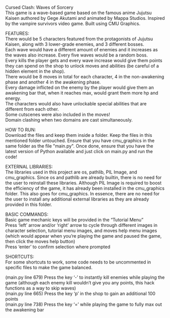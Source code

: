 Cursed Clash: Waves of Sorcery  
This game is a wave-based game based on the famous anime Jujutsu Kaisen authored by Gege Akutami and animated by Mappa Studios. Inspired by the vampire survivors video game. Built using CMU Graphics.

FEATURES:   
There would be 5 characters featured from the protagonists of Jujutsu Kaisen, along with 3 lower-grade enemies, and 3 different bosses.   
Each wave would have a different amount of enemies and it increases as the waves also increase. Every five waves would be a random boss.   
Every kills the player gets and every wave increase would give them points they can spend on the shop to unlock moves and abilities (be careful of a hidden element in the shop).   
There would be 8 moves in total for each character, 4 in the non-awakening phase and another 4 in the awakening phase.   
Every damage inflicted on the enemy by the player would give them an awakening bar that, when it reaches max, would grant them more hp and energy.   
The characters would also have unlockable special abilities that are different from each other.  
Some cutscenes were also included in the moves\!  
Domain clashing when two domains are cast simultaneously.

HOW TO RUN:  
Download the files and keep them inside a folder. Keep the files in this mentioned folder untouched. Ensure that you have cmu\_graphics in the same folder as the file "main.py". Once done, ensure that you have the latest version of Python available and just click on main.py and run the code\!

EXTERNAL LIBRARIES:  
The libraries used in this project are os, pathlib, PIL Image, and cmu\_graphics. Since os and pathlib are already builtin, there is no need for the user to reinstall these libraries. Although PIL Image is required to boost the efficiency of the game, it has already been installed in the cmu\_graphics folder. This also goes for cmu\_graphics. In essence, there are no need for the user to install any additional external libraries as they are already provided in this folder.

BASIC COMMANDS:  
Basic game mechanic keys will be provided in the “Tutorial Menu”  
Press ‘left’ arrow and/or ‘right’ arrow to cycle through different images in character selection, tutorial menu images, and moves help menu images (which would appear when you’re playing the game and paused the game, then click the moves help button)  
Press ‘enter’ to confirm selection where prompted

SHORTCUTS:  
For some shortcuts to work, some code needs to be uncommented in specific files to make the game balanced.

(main.py line 679\) Press the key ‘-’ to instantly kill enemies while playing the game (although each enemy kill wouldn’t give you any points, this hack functions as a way to skip waves)  
(main.py line 665\) Press the key ‘p’ in the shop to gain an additional 100 points  
(main.py line 738\) Press the key ‘=’ while playing the game to fully max out the awakening bar  
